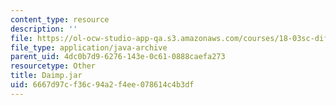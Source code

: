 ```yaml
---
content_type: resource
description: ''
file: https://ol-ocw-studio-app-qa.s3.amazonaws.com/courses/18-03sc-differential-equations-fall-2011/6667d97cf36c94a2f4ee078614c4b3df_Daimp.jar
file_type: application/java-archive
parent_uid: 4dc0b7d9-6276-143e-0c61-0888caefa273
resourcetype: Other
title: Daimp.jar
uid: 6667d97c-f36c-94a2-f4ee-078614c4b3df
---
```

